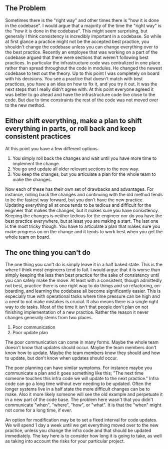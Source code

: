 ## The Problem
Sometimes there is the "right way" and other times there is "how it is done in the codebase".
I would argue that a majority of the time the "right way" is the "how it is done in the codebase".
This might seem surprising, but generally I think consistency is incredibly important in a codebase.
So while at first glance a practice might not be the accepted best practice, you shouldn't change the codebase unless you can change everything over to the best practice.
Recently an employee that was working on a part of the codebase argued that there were sections that weren't following best practices.
In particular the infrastructure code was centralized in one place rather than spread throughout the code in modules.
He changed the newest codebase to test out the theory.
Up to this point I was completely on board with his decisions.
You see a practice that doesn't match with best practices, you have a an idea on how to fix it, and you try it out.
It was the next steps that I really didn't agree with.
At this point everyone agreed it was better to go ahead and have the infrastructure code live close to the code.
But due to time constraints the rest of the code was not moved over to the new method.

## Either shift everything, make a plan to shift everything in parts, or roll back and keep consistent practices
At this point you have a few different options.
1. You simply roll back the changes and wait until you have more time to implement the change.
2. You go and update all older relevant sections to the new way.
3. You keep the changes, but you articulate a plan for the whole team to make the changes.

Now each of these has their own set of drawbacks and advantages.
For instance, rolling back the changes and continuing with the old method tends to be the fastest way forward, but you don't have the new practice.
Updating everything all at once tends to be tedious and difficult for the engineer that makes the changes, but it makes sure you have consistency.
Keeping the changes is neither tedious for the engineer nor do you have the best practice everywhere, but at least you are making a start.
The last one is the most tricky though.
You have to articulate a plan that makes sure you make progress on on the change and it tends to work best when you get the whole team on board.

## The one thing you can't do
The one thing you can't do is simply leave it in a half baked state.
This is the where I think most engineers tend to fail.
I would argue that it is worse than simply keeping the less then best practice for the sake of consistency until you can safely make the move.
At least with a consistent, though admittedly not best, practice there is one right way to do things and so refactoring, on-boarding, and learning the codebase all become significantly easier.
This is especially true with operational tasks where time pressure can be high and a need to not make mistakes is crucial.
It also means there is a single right way to do tasks.
Most of the time it isn't that people don't plan on not finishing implementation of a new practice.
Rather the reason it never changes generally stems from two places.
1. Poor communication
2. Poor update plan

The poor communication can come in many forms.
Maybe the whole team doesn't know that updates should occur.
Maybe the team members don't know how to update.
Maybe the team members know they should and how to update, but don't know when updates should occur.

The poor planning can have similar symptoms.
For instance maybe you communicate a plan and it goes something like this;
  "The next time someone touches this infra code we will update to the next practice."
Infra code can go a long time without ever needing to be updated.
Often the longer systems live in a half state the more difficult changes can be to make.
Also it more likely someone will see the old example and perpetuate it in a new part of the code base.
The problem here wasn't that you didn't communicate "when", "where", "how", or "what".
It is that the "when" might not come for a long time, if ever.

An option for modification may be to set a fixed interval for code updates.
We will spend 1 day a week until we get everything moved over to the new practice, unless you change the infra code and that should be updated immediately.
The key here is to consider how long it is going to take, as well as taking into account the risks for your particular project.
